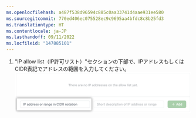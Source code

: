 ```yaml
---
ms.openlocfilehash: a487f538d96594c885c0aa33741d4aae931ee580
ms.sourcegitcommit: 770ed406ec075528ec9c9695aa4bfdc8c8b25fd3
ms.translationtype: HT
ms.contentlocale: ja-JP
ms.lasthandoff: 09/11/2022
ms.locfileid: "147885101"
---
```

1. "IP allow list（IP許可リスト）"セクションの下部で、IPアドレスもしくはCIDR表記でアドレスの範囲を入力してください。
  ![IP アドレスを追加する [Key]\(キー\) フィールド](/assets/images/help/security/ip-address-field.png)
